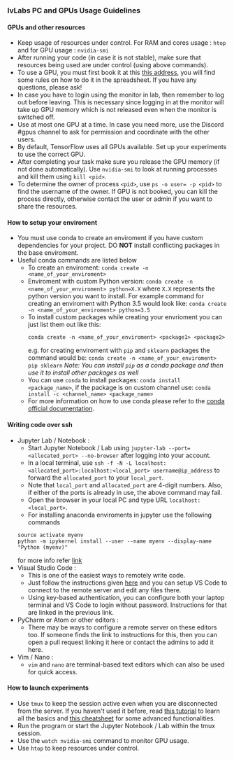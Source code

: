 ### IvLabs PC and GPUs Usage Guidelines 

#### GPUs and other resources
- Keep usage of resources under control. For RAM and cores usage : `htop` and for GPU usage : `nvidia-smi`
- After running your code (in case it is not stable), make sure that resources being used are under control (using above commands).
- To use a GPU, you must first book it at this [this address](http://tiny.cc/IvLabsGPUs), you will find some rules on how to do it in the spreadsheet. If you have any questions, please ask!
- In case you have to login using the monitor in lab, then remember to log out before leaving. This is necessary since logging in at the monitor will take up GPU memory which is not released even when the monitor is switched off.
- Use at most one GPU at a time. In case you need more, use the Discord #gpus channel to ask for permission and coordinate with the other users.
- By default, TensorFlow uses all GPUs available. Set up your experiments to use the correct GPU.
- After completing your task make sure you release the GPU memory (if not done automatically). Use `nvidia-smi` to look at running processes and kill them using `kill <pid>`.
- To determine the owner of process `<pid>`, use `ps -o user= -p <pid>` to find the username of the owner. If GPU is not booked, you can kill the process directly, otherwise contact the user or admin if you want to share the resources.

#### How to setup your enviroment
- You must use conda to create an enviroment if you have custom dependencies for your project. DO **NOT** install conflicting packages in the base enviroment.
- Useful conda commands are listed below 
     - To create an enviroment: `conda create -n <name_of_your_enviroment>` 
     - Enviroment with custom Python version: `conda create -n <name_of_your_enviroment> python=X.X` where `X.X` represents the python version you want to install. For example command for creating an enviroment with Python 3.5 would look like: `conda create -n <name_of_your_enviroment> python=3.5`
     - To install custom packages while creating your envrioment you can just list them out like this: 
          ```
          conda create -n <name_of_your_enviroment> <package1> <package2>
          ``` 
          e.g. for creating enviroment with `pip` and `sklearn` packages the command would be: `conda create -n <name_of_your_enviroment> pip sklearn` *Note: You can install `pip` as a conda package and then use it to install other packages as well*
     - You can use `conda` to install packages: `conda install <package_name>`, if the package is on custom channel use: `conda install -c <channel_name> <package_name>`
     - For more information on how to use conda please refer to the [conda official documentation](https://docs.conda.io/en/latest/).

#### Writing code over ssh
- Jupyter Lab / Notebook :
     - Start Jupyter Notebook / Lab using `jupyter-lab --port=<allocated_port> --no-browser` after logging into your account.
     - In a local terminal, use `ssh -f -N -L localhost:<allocated_port>:localhost:<local_port> username@ip_address` to forward the `allocated_port` to your `local_port`.
     - Note that `local_port` and `allocated_port` are 4-digit numbers. Also, if either of the ports is already in use, the above command may fail.
     - Open the browser in your local PC and type URL `localhost:<local_port>`.
     - For installing anaconda enviroments in jupyter use the following commands
     ```
     source activate myenv
     python -m ipykernel install --user --name myenv --display-name "Python (myenv)"
     ``` 
     for more info refer [link](https://stackoverflow.com/questions/39604271/conda-environments-not-showing-up-in-jupyter-notebook)
- Visual Studio Code : 
     - This is one of the easiest ways to remotely write code.
     - Just follow the instructions given [here](https://code.visualstudio.com/docs/remote/ssh) and you can setup VS Code to connect to the remote server and edit any files there. 
     - Using key-based authentication, you can configure both your laptop terminal and VS Code to login without password. Instructions for that are linked in the previous link.
- PyCharm or Atom or other editors :
     - There may be ways to configure a remote server on these editors too. If someone finds the link to instructions for this, then you can open a pull request linking it here or contact the admins to add it here.
- Vim / Nano :
     - `vim` and `nano` are terminal-based text editors which can also be used for quick access.
     
#### How to launch experiments
- Use `tmux` to keep the session active even when you are disconnected from the server.
If you haven't used it before, read [this tutorial](https://linuxize.com/post/getting-started-with-tmux/) to learn all the basics and [this cheatsheet](https://gist.github.com/MohamedAlaa/2961058) for some advanced functionalities.
- Run the program or start the Jupyter Notebook / Lab within the tmux session.
- Use the `watch nvidia-smi` command to monitor GPU usage.
- Use `htop` to keep resources under control.
